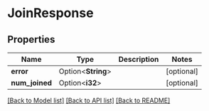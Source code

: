 # JoinResponse

## Properties

Name | Type | Description | Notes
------------ | ------------- | ------------- | -------------
**error** | Option<**String**> |  | [optional]
**num_joined** | Option<**i32**> |  | [optional]

[[Back to Model list]](../README.md#documentation-for-models) [[Back to API list]](../README.md#documentation-for-api-endpoints) [[Back to README]](../README.md)


